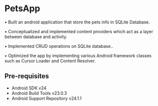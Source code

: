 PetsApp
===================================
• Built an android application that store the pets info in SQLite
  Database.

• Conceptualized and implemented content providers which act as a layer
  between database and activity.
  
• Implemented CRUD operations on SQLite database..

• Optimized the app by implementing various Android framework classes such
  as Cursor Loader and Content Resolver.


Pre-requisites
--------------

- Android SDK v24
- Android Build Tools v23.0.3
- Android Support Repository v24.1.1
